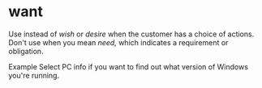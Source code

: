 # want

Use instead of *wish* or *desire* when the customer has a choice of actions. Don't use when you mean *need,* which indicates a requirement or obligation.

Example Select PC info if you want to find out what version of Windows you're running.
